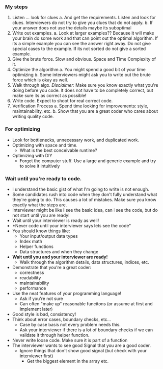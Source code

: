 ### My steps
1. Listen ... look for clues
  a. And get the requirements. Listen and look for clues. Interviewers do not try to give you clues that do not apply.
  b. If your answer does not use the details maybe its suboptimal
2. Write out examples.
  a. Look at larger examples?? Because it will make your brain do some work and that can point out the optimal algorithm. If its a simple example you can see the answer right away. Do not give special cases to the example. If its not sorted do not give a sorted example.
3. Give the brute force. Slow and obvious. Space and Time Complexity of it.
4. Optimize the algorithm
  a. You might spend a good bit of your time optimizing
  b. Some interviewers might ask you to write out the brute force which is okay as well.
5. Walk through algo. *Disclaimer*: Make sure you know exactly what you're doing before you code. It does not have to be completely correct, but make sure its as correct as possible!
6. Write code. Expect to shoot for real correct code.
7. Verification Process
  a. Spend time looking for improvements: style, maintainability, etc.
  b. Show that you are a great coder who cares about writing quality code.

### For optimizing
- Look for bottlenecks, unnecessary work, and duplicated work.
- Optimizing with space and time.
  - What is the best conceivable runtime?
- Optimizing with DIY
  - Forget the computer stuff. Use a large and generic example and try to solve it intuitively
### Wait until you're ready to code.
- I understand the basic gist of what I'm going to write is not enough.
- Some candidates rush into code when they don't fully understand what they're going to do. This causes a lot of mistakes. Make sure you know exactly what the steps are.
- Interviewer might be like I see the basic idea, can i see the code, but do not start until you are ready!
- Wait until your interviewer is ready as well!
- *Never code until your interviewer says lets see the code"
- You should know things like:
  - Your input/output data types
  - Index math
  - Helper functions
  - Data structures and when they change
- **Wait until you and your interviewer are ready!**
  - Walk through the algorithm details, data structures, indices, etc.
- Demonstrate that you're a great coder:
  - correctness
  - readability
  - maintainability
  - performance
- Use the neat features of your programming language!
  - Ask if you're not sure
  - Can often "make up" reasonable funcitons (or assume at first and implement later)
- Good style is bad, consistency!
- Think about error cases, boundary checks, etc...
  - Case by case basis not every problem needs this.
  - Ask your interviewer if there is a lot of boundary checks if we can validate it through helper function.
- Never write loose code. Make sure it is part of a function
- The interviewer wants to see good Signal that you are a good coder.
  - Ignore things that don't show good signal (but check with your interviewer first)
    - Get the biggest element in the array etc.
